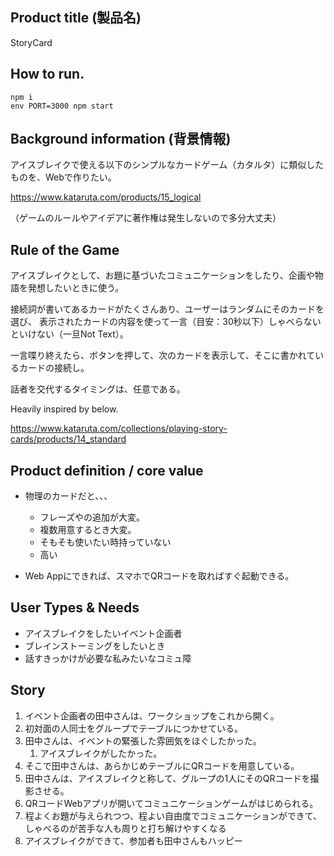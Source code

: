 ## Product title (製品名)
StoryCard

## How to run.
```
npm i
env PORT=3000 npm start
```


## Background information (背景情報)

アイスブレイクで使える以下のシンプルなカードゲーム（カタルタ）に類似したものを、Webで作りたい。

https://www.kataruta.com/products/15_logical

（ゲームのルールやアイデアに著作権は発生しないので多分大丈夫）

## Rule of the Game

アイスブレイクとして、お題に基づいたコミュニケーションをしたり、企画や物語を発想したいときに使う。

接続詞が書いてあるカードがたくさんあり、ユーザーはランダムにそのカードを選び、
表示されたカードの内容を使って一言（目安：30秒以下）しゃべらないといけない（一旦Not Text）。

一言喋り終えたら、ボタンを押して、次のカードを表示して、そこに書かれているカードの接続し。

話者を交代するタイミングは、任意である。

Heavily inspired by below.

https://www.kataruta.com/collections/playing-story-cards/products/14_standard

## Product definition / core value 

- 物理のカードだと、、、
    - フレーズやの追加が大変。
    - 複数用意するとき大変。
    - そもそも使いたい時持っていない
    - 高い

- Web Appにできれば、スマホでQRコードを取ればすぐ起動できる。


## User Types & Needs 

- アイスブレイクをしたいイベント企画者
- ブレインストーミングをしたいとき
- 話すきっかけが必要な私みたいなコミュ障

## Story
1. イベント企画者の田中さんは、ワークショップをこれから開く。
1. 初対面の人同士をグループでテーブルにつかせている。
1. 田中さんは、イベントの緊張した雰囲気をほぐしたかった。
    1. アイスブレイクがしたかった。
1. そこで田中さんは、あらかじめテーブルにQRコードを用意している。
1. 田中さんは、アイスブレイクと称して、グループの1人にそのQRコードを撮影させる。
1. QRコードWebアプリが開いてコミュニケーションゲームがはじめられる。
1. 程よくお題が与えられつつ、程よい自由度でコミュニケーションができて、しゃべるのが苦手な人も周りと打ち解けやすくなる
1. アイスブレイクができて、参加者も田中さんもハッピー
